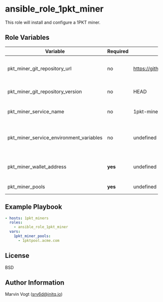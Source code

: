 # ansible_role_1pkt_miner

This role will install and configure a 1PKT miner.

## Role Variables

| Variable                                | Required | Default                                     | Choices                                                                    | Comments                                       |
| --------------------------------------- | -------- | ------------------------------------------- | -------------------------------------------------------------------------- | ---------------------------------------------- |
| pkt_miner_git_repository_url            | no       | https://github.com/cjdelisle/packetcrypt_rs | [string](https://developers.google.com/protocol-buffers/docs/proto#scalar) | URL to Git repository of 1PKT miner.           |
| pkt_miner_git_repository_version        | no       | HEAD                                        | [string](https://developers.google.com/protocol-buffers/docs/proto#scalar) | Git repository version.                        |
| pkt_miner_service_name                  | no       | 1pkt-miner                                  | [string](https://developers.google.com/protocol-buffers/docs/proto#scalar) | Name of the PKT service.                       |
| pkt_miner_service_environment_variables | no       | undefined                                   | [list](https://developers.google.com/protocol-buffers/docs/proto#scalar)   | Environment variables to apply to PKT service. |
| pkt_miner_wallet_address                | **yes**  | undefined                                   | [string](https://developers.google.com/protocol-buffers/docs/proto#scalar) | PKT address to send rewards to.                |
| pkt_miner_pools                         | **yes**  | undefined                                   | [list](https://developers.google.com/protocol-buffers/docs/proto#scalar)   | List of pools to mine to.                      |

## Example Playbook

```yaml
- hosts: 1pkt_miners
  roles:
    - ansible_role_1pkt_miner
  vars:
    1pkt_miner_pools:
      - 1pktpool.acme.com
```

## License

BSD

## Author Information

Marvin Vogt (srv6d@initq.io)
